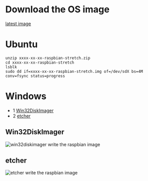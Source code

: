 # Download the OS image
[latest image ](https://downloads.raspberrypi.org/raspbian_latest)
# Ubuntu
```
unzip xxxx-xx-xx-raspbian-stretch.zip
cd xxxx-xx-xx-raspbian-stretch
lsblk
sudo dd if=xxxx-xx-xx-raspbian-stretch.img of=/dev/sdX bs=4M conv=fsync status=progress
```
# Windows
- 1 [Win32DiskImager](https://sourceforge.net/projects/win32diskimager/files/Archive/win32diskimager-1.0.0-install.exe/download)
- 2 [etcher](https://etcher.io/)
## Win32DiskImager
![win32diskimager write the raspbian image](https://github.com/junxnone/junxnone.github.io/blob/master/_img/win32diskimager.png)
## etcher
![etcher write the raspbian image](https://github.com/junxnone/junxnone.github.io/blob/master/_img/etcher.png)
